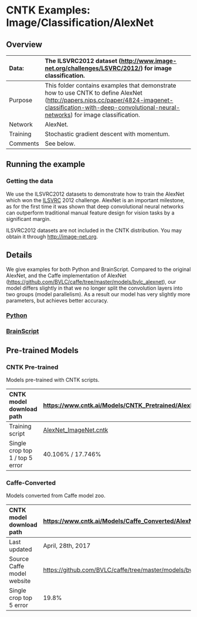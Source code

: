 # CNTK Examples: Image/Classification/AlexNet

## Overview

|Data:     |The ILSVRC2012 dataset (http://www.image-net.org/challenges/LSVRC/2012/) for image classification.
|:---------|:---
|Purpose   |This folder contains examples that demonstrate how to use CNTK to define AlexNet (http://papers.nips.cc/paper/4824-imagenet-classification-with-deep-convolutional-neural-networks) for image classification.
|Network   |AlexNet.
|Training  |Stochastic gradient descent with momentum.
|Comments  |See below.

## Running the example

### Getting the data
We use the ILSVRC2012 datasets to demonstrate how to train the AlexNet which won the [ILSVRC](http://www.image-net.org/challenges/LSVRC/) 2012 challenge. AlexNet is an important milestone, as for the first time it was shown that deep convolutional neural networks can outperform traditional manual feature design for vision tasks by a significant margin.

ILSVRC2012 datasets are not included in the CNTK distribution. You may obtain it through http://image-net.org.

## Details

We give examples for both Python and BrainScript. Compared to the original AlexNet, and the Caffe implementation of AlexNet (https://github.com/BVLC/caffe/tree/master/models/bvlc_alexnet), our model differs slightly in that we no longer split the convolution layers into two groups (model parallelism). As a result our model has very slightly more parameters, but achieves better accuracy.

### [Python](./Python)

### [BrainScript](./BrainScript)

## Pre-trained Models

### CNTK Pre-trained
Models pre-trained with CNTK scripts.

|CNTK model download path | https://www.cntk.ai/Models/CNTK_Pretrained/AlexNet_ImageNet_CNTK.model
|:---------|:---
|Training script | [AlexNet_ImageNet.cntk](./BrainScript/AlexNet_ImageNet.cntk)
|Single crop top 1 / top 5 error | 40.106% / 17.746%

### Caffe-Converted
Models converted from Caffe model zoo.

|CNTK model download path | https://www.cntk.ai/Models/Caffe_Converted/AlexNet_ImageNet_Caffe.model
|:---------|:---
|Last updated | April, 28th, 2017
|Source Caffe model website | https://github.com/BVLC/caffe/tree/master/models/bvlc_alexnet
|Single crop top 5 error | 19.8%
